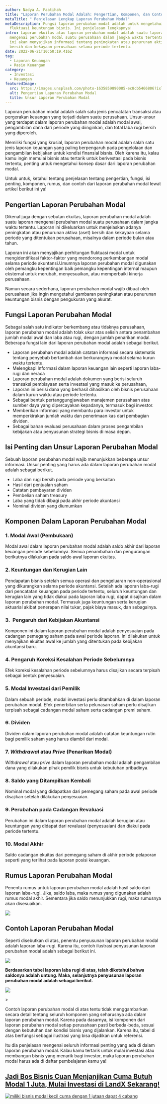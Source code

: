 ```yaml
---
author: Nadya A. Faatihah
title: "Laporan Perubahan Modal Adalah: Pengertian, Komponen, dan Contoh"
metaTitle: " Penjelasan Lengkap Laporan Perubahan Modal"
metaDescription: Fungsi laporan perubahan modal adalah untuk mengetahui
  fluktuasi keuntungan bisnis. Ini penjelasan lengkapnya!
intro: Laporan ekuitas atau laporan perubahan modal adalah suatu laporan
  mengenai perubahan modal suatu perusahaan dalam jangka waktu tertentu. Laporan
  ini akan menyajikan informasi tentang peningkatan atau penurunan aktiva (aset)
  bersih dan kekayaan perusahaan selama periode tertentu.
date: 2022-06-21T10:50:19.416Z
tag:
  - Laporan Keuangan
  - Rasio Keuangan
category:
  - Investasi
  - Keuangan
featuredImage:
  src: https://images.unsplash.com/photo-1635859890085-ec8cb5466806?ixlib=rb-1.2.1&ixid=MnwxMjA3fDB8MHxwaG90by1wYWdlfHx8fGVufDB8fHx8&auto=format&fit=crop&w=870&q=80
  alt: Pengertian Laporan Perubahan Modal
  title: Unsur Laporan Perubahan Modal
---
```

<!--StartFragment-->

Laporan perubahan modal adalah salah satu jenis pencatatan transaksi atau pergerakan keuangan yang terjadi dalam suatu perusahaan. Unsur-unsur yang terdapat dalam laporan perubahan modal adalah modal awal, pengambilan dana dari periode yang diinginkan, dan total laba rugi bersih yang diperoleh.

Memiliki fungsi yang krusial, laporan perubahan modal adalah salah satu jenis laporan keuangan yang paling berpengaruh pada pengelolaan dan pengambilan kebijakan untuk kondisi finansial bisnis. Oleh karena itu, kalau kamu ingin memulai bisnis atau tertarik untuk berivestasi pada bisnis tertentu, penting untuk mengetahui konsep dasar dari laporan perubahan modal.

Untuk untuk, ketahui tentang penjelasan tentang pengertian, fungsi, isi penting, komponen, rumus, dan contoh dari laporan perubahan modal lewat artikel berikut ini ya!

## Pengertian Laporan Perubahan Modal

Dikenal juga dengan sebutan ekuitas, laporan perubahan modal adalah suatu laporan mengenai perubahan modal suatu perusahaan dalam jangka waktu tertentu. Laporan ini dikeluarkan untuk menjelaskan adanya peningkatan atau penurunan aktiva (aset) bersih dan kekayaan selama periode yang ditentukan perusahaan, misalnya dalam periode bulan atau tahun.

Laporan ini akan menyajikan perhitungan fluktuasi modal untuk mengidentifikasi faktor-faktor yang mendorong perkembangan modal selama periode akuntansi.Umumnya laporan perubahan modal digunakan oleh pemangku kepentingan baik pemangku kepentingan internal maupun eksternal untuk merubah, menyesuaikan, atau memperbaiki kinerja perusahaan.

Namun secara sederhana, laporan perubahan modal wajib dibuat oleh perusahaan jika ingin mengetahui gambaran peningkatan atau penurunan keuntungan bisnis dengan pengukuran yang akurat.

## Fungsi Laporan Perubahan Modal

Sebagai salah satu indikator berkembang atau tidaknya perusahaan, laporan perubahan modal adalah tolak ukur atas selisih antara penambahan jumlah modal awal dan laba atau rugi, dengan jumlah penarikan modal. Beberapa fungsi lain dari laporan perubahan modal adalah sebagai berikut.

* Laporan perubahan modal adalah catatan informasi secara sistematis tentang penyebab bertambah dan berkurangnya modal selama kurun waktu tertentu.
* Melengkapi Informasi dalam laporan keuangan lain seperti laporan laba-rugi dan neraca
* Laporan perubahan modal adalah dokumen yang berisi seluruh transaksi pembiayaan serta investasi yang masuk ke perusahaan, 
* Laporan ini berisi dana yang berhasil dihasilkan oleh bisnis perusahaan dalam kurun waktu atau periode tertentu.
* Sebagai bentuk pertanggungjawaban manajemen perusahaan atas sumber daya yang dipercayakan kepadanya, termasuk bagi investor.
* Memberikan informasi yang membantu para investor untuk memperkirakan jumlah waktu dan penerimaan kas dari pembagian dividen.
* Sebagai bahan evaluasi perusahaan dalam proses pengambilan kebijakan atau penyusunan strategi bisnis di masa depan.

## Isi Penting dan Unsur Laporan Perubahan Modal

Sebuah laporan perubahan modal wajib menunjukkan beberapa unsur informasi. Unsur penting yang harus ada dalam laporan perubahan modal adalah sebagai berikut.

* Laba dan rugi bersih pada periode yang berkaitan
* Hasil dari penjualan saham
* Catatan pembayaran dividen
* Pembelian saham treasury
* Laba yang tidak dibagi pada akhir periode akuntansi
* Nominal dividen yang diumumkan

## Komponen Dalam Laporan Perubahan Modal

### 1. Modal Awal (Pembukaan)

Modal awal dalam laporan perubahan modal adalah saldo akhir dari laporan keuangan periode sebelumnya. Semua penambahan dan pengurangan berikutnya dilakukan pada saldo awal laporan ekuitas.

### 2. Keuntungan dan Kerugian Lain

Pendapatan bisnis setelah semua operasi dan pengeluaran non-operasional yang dikurangkan selama periode akuntansi. Setelah ada laporan laba-rugi dari pencatatan keuangan pada periode tertentu, seluruh keuntungan dan kerugian lain yang tidak diakui pada laporan laba rugi, dapat disajikan dalam laporan perubahan modal. Termasuk juga keuntungan serta kerugian aktuarial akibat penerapan nilai tukar, pajak biaya masuk, dan sebagainya.

### 3.  Pengaruh dari Kebijakan Akuntansi

Komponen ini dalam laporan perubahan modal adalah penyesuaian pada cadangan pemegang saham pada awal periode laporan. Ini dilakukan untuk menyajikan ekuitas awal ke jumlah yang ditentukan pada kebijakan akuntansi baru.

### 4. Pengaruh Koreksi Kesalahan Periode Sebelumnya

Efek koreksi kesalahan periode sebelumnya harus disajikan secara terpisah sebagai bentuk penyesuaian. 

### 5. Modal Investasi dari Pemilik

Dalam sebuah periode, modal investasi perlu ditambahkan di dalam laporan perubahan modal. Efek penerbitan serta pelunasan saham perlu disajikan terpisah sebagai cadangan modal saham serta cadangan premi saham.

### 6. Dividen

Dividen dalam laporan perubahan modal adalah catatan keuntungan rutin bagi pemilik saham yang harus diambil dari modal.

### 7. *Withdrawal* atau *Prive* (Penarikan Modal)

*Withdrawal* atau *prive* dalam laporan perubahan modal adalah pengambilan dana yang dilakukan pihak pemilik bisnis untuk kebutuhan pribadinya.

### 8. Saldo yang Ditampilkan Kembali

Nominal modal yang didapatkan dari pemegang saham pada awal periode disajikan setelah dilakukan penyesuaian.

### 9. Perubahan pada Cadangan Revaluasi

Perubahan ini dalam laporan perubahan modal adalah kerugian atau keuntungan yang didapat dari revaluasi (penyesuaian) dan diakui pada periode tertentu.

### 10. Modal Akhir

Saldo cadangan ekuitas dari pemegang saham di akhir periode pelaporan seperti yang terlihat pada laporan posisi keuangan.

## Rumus Laporan Perubahan Modal

Penentu rumus untuk laporan perubahan modal adalah hasil saldo dari laporan laba-rugi. Jika, saldo laba, maka rumus yang digunakan adalah rumus modal akhir. Sementara jika saldo menunjukkan rugi, maka rumusnya akan disesuaikan.

<!--StartFragment-->

![](blob:https://keen-mestorf-9781e3.netlify.app/e7b820e1-6094-4d7e-821a-8136e3dff314)

## Contoh Laporan Perubahan Modal

Seperti disebutkan di atas, penentu penyusunan laporan perubahan modal adalah laporan laba-rugi. Karena itu, contoh ilustrasi penyusunan laporan perubahan modal adalah sebagai berikut ini.

<!--StartFragment-->

![](blob:https://keen-mestorf-9781e3.netlify.app/cbfe028f-8885-4533-a055-964922313a0d)

**Berdasarkan tabel laporan laba rugi di atas, telah diketahui bahwa saldonya adalah untung. Maka, selanjutnya penyusunan laporan perubahan modal adalah sebagai berikut.**

<!--StartFragment-->

![](blob:https://keen-mestorf-9781e3.netlify.app/2242091e-af58-405b-9eb8-b4e24f19443c)

\>

Contoh laporan perubahan modal di atas tentu tidak menggambarkan secara detail tentang seluruh komponen yang seharusnya ada dalam laporan perubahan modal. Karena pada dasarnya, isi komponen dari laporan perubahan modal setiap perusahaan pasti berbeda-beda, sesuai dengan kebutuhan dan kondisi bisnis yang dijalankan. Karena itu, tabel di atas berfungsi sebagai ilustrasi yang bisa dijadikan untuk referensi.

Itu dia penjelasan mengenai seluruh informasi penting yang ada di dalam laporan perubahan modal. Kalau kamu tertarik untuk mulai investasi atau membangun bisnis yang menarik bagi investor, maka laporan perubahan modal harus ada di daftar pembelajaran kamu ya!

## [Jadi Bos Bisnis Cuan Menjanjikan Cuma Butuh Modal 1 Juta, Mulai Investasi di LandX Sekarang!](https://landx.id/?utm_source=Blog&utm_medium=organic+keyword&utm_campaign=blog&utm_id=Blog)

<!--StartFragment-->

[![miliki bisnis modal kecil cuma dengan 1 jutaan dapat 4 cabang ](https://accountgram-production.sfo2.cdn.digitaloceanspaces.com/landx_ghost/2021/11/jadi-owner-bisnis-hanya-1-jutaan-dengan-cuan-yang-sangat-menjanjikan.png)](https://landx.id/?utm_source=Blog&utm_medium=organic+keyword&utm_campaign=blog&utm_id=Blog)

<!--EndFragment-->